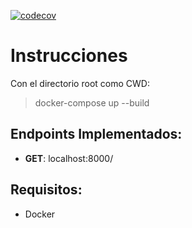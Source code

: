 [![codecov](https://codecov.io/gh/taller-II-2023-q1-g8/fiufit.fiuba.goal.api/branch/main/graph/badge.svg?token=A8HGDNYWTN)](https://codecov.io/gh/taller-II-2023-q1-g8/fiufit.fiuba.goal.api)
# Instrucciones
Con el directorio root como CWD:
> docker-compose up --build

## Endpoints Implementados:
- **GET**: localhost:8000/

## Requisitos:
- Docker

